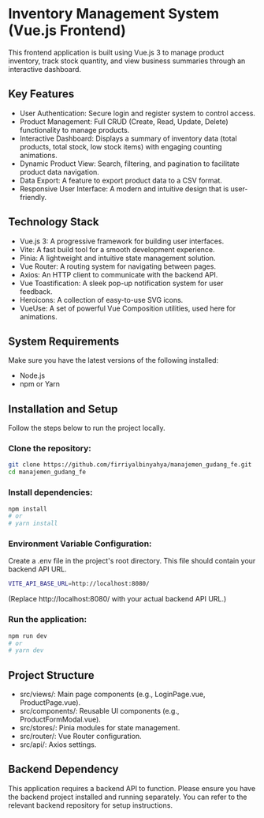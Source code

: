 # Inventory Management System (Vue.js Frontend)

This frontend application is built using Vue.js 3 to manage product inventory, track stock quantity, and view business summaries through an interactive dashboard.

## Key Features
- User Authentication: Secure login and register system to control access.
- Product Management: Full CRUD (Create, Read, Update, Delete) functionality to manage products.
- Interactive Dashboard: Displays a summary of inventory data (total products, total stock, low stock items) with engaging counting animations.
- Dynamic Product View: Search, filtering, and pagination to facilitate product data navigation.
- Data Export: A feature to export product data to a CSV format.
- Responsive User Interface: A modern and intuitive design that is user-friendly.

## Technology Stack
- Vue.js 3: A progressive framework for building user interfaces.
- Vite: A fast build tool for a smooth development experience.
- Pinia: A lightweight and intuitive state management solution.
- Vue Router: A routing system for navigating between pages.
- Axios: An HTTP client to communicate with the backend API.
- Vue Toastification: A sleek pop-up notification system for user feedback.
- Heroicons: A collection of easy-to-use SVG icons.
- VueUse: A set of powerful Vue Composition utilities, used here for animations.

## System Requirements
Make sure you have the latest versions of the following installed:
- Node.js
- npm or Yarn

## Installation and Setup
Follow the steps below to run the project locally.

### Clone the repository:
```bash
git clone https://github.com/firriyalbinyahya/manajemen_gudang_fe.git
cd manajemen_gudang_fe
```

### Install dependencies:
```bash
npm install
# or
# yarn install
```
### Environment Variable Configuration:
Create a .env file in the project's root directory. This file should contain your backend API URL.
```bash
VITE_API_BASE_URL=http://localhost:8080/
```
(Replace http://localhost:8080/ with your actual backend API URL.)

### Run the application:
```bash
npm run dev
# or
# yarn dev
```

## Project Structure
- src/views/: Main page components (e.g., LoginPage.vue, ProductPage.vue).
- src/components/: Reusable UI components (e.g., ProductFormModal.vue).
- src/stores/: Pinia modules for state management.
- src/router/: Vue Router configuration.
- src/api/: Axios settings.

## Backend Dependency
This application requires a backend API to function. Please ensure you have the backend project installed and running separately. You can refer to the relevant backend repository for setup instructions.

